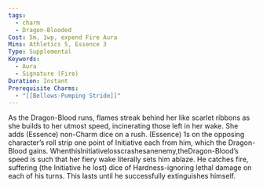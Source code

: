 ```yaml
---
tags:
  - charm
  - Dragon-Blooded
Cost: 5m, 1wp, expend Fire Aura
Mins: Athletics 5, Essence 3
Type: Supplemental
Keywords:
  - Aura
  - Signature (Fire)
Duration: Instant
Prerequisite Charms:
  - "[[Bellows-Pumping Stride]]"
---
```

As the Dragon-Blood runs, flames streak behind her like scarlet ribbons as she builds to her utmost speed, incinerating those left in her wake. She adds (Essence) non-Charm dice on a rush. (Essence) 1s on the opposing character’s roll strip one point of Initiative each from him, which the Dragon-Blood gains. WhenthisInitiativelosscrashesanenemy,theDragon-Blood’s speed is such that her fiery wake literally sets him ablaze. He catches fire, suffering (the Initiative he lost) dice of Hardness-ignoring lethal damage on each of his turns. This lasts until he successfully extinguishes himself.